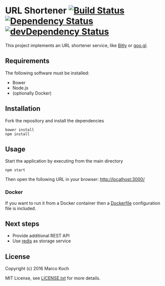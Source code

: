 # URL Shortener [![Build Status](https://travis-ci.org/markoch/url-shortener.svg?branch=master)](https://travis-ci.org/markoch/url-shortener) [![Dependency Status](https://img.shields.io/david/markoch/url-shortener.svg?style=flat)](https://david-dm.org/markoch/url-shortener) [![devDependency Status](https://img.shields.io/david/dev/markoch/url-shortener.svg?style=flat)](https://david-dm.org/markoch/url-shortener#info=devDependencies)


This project implements an URL shortener service, like [Bitly](https://bitlyf.com/)
or [goo.gl](https://goo.gl/).

## Requirements
The following software must be installed:
- Bower
- Node.js
- (optionally Docker)

## Installation
Fork the repository and install the dependencies

    bower install
    npm install

## Usage
Start the application by executing from the main directory

    npm start

Then open the following URL in your browser: [http://localhost:3000/](http://localhost:3000/)

### Docker
If you want to run it from a Docker container then a [Dockerfile](Dockerfile)
configuration file is included.

## Next steps
- Provide additional REST API
- Use [redis](http://redis.io/) as storage service

## License
Copyright (c) 2016 Marco Koch

MIT License, see [LICENSE.txt](LICENSE.txt) for more details.
